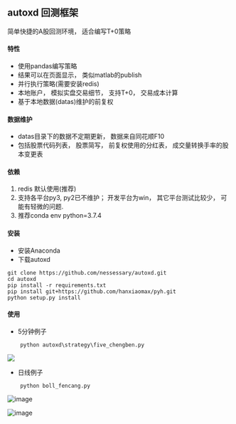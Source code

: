 autoxd 回测框架
------

简单快捷的A股回测环境， 适合编写T+0策略

#### 特性
  * 使用pandas编写策略
  * 结果可以在页面显示， 类似matlab的publish
  * 并行执行策略(需要安装redis)
  * 本地账户， 模拟实盘交易细节， 支持T+0， 交易成本计算
  * 基于本地数据(datas)维护的前复权

#### 数据维护
  * datas目录下的数据不定期更新， 数据来自同花顺F10
  * 包括股票代码列表， 股票简写， 前复权使用的分红表， 成交量转换手率的股本变更表




#### 依赖
1. redis 默认使用(推荐)
2. 支持各平台py3, py2已不维护； 开发平台为win， 其它平台测试比较少， 可能有轻微的问题.
3. 推荐conda env python=3.7.4

#### 安装
  * 安装Anaconda
  * 下载autoxd
  ```
  git clone https://github.com/nessessary/autoxd.git
  cd autoxd
  pip install -r requirements.txt
  pip install git+https://github.com/hanxiaomax/pyh.git
  python setup.py install
  ```

#### 使用


- 5分钟例子

```
	python autoxd\strategy\five_chengben.py
```

   <img src="https://github.com/nessessary/autoxd/raw/master/pics/five.png"></img>

- 日线例子

```
	python boll_fencang.py
```
   ![image](pics/autoxd_backtest_result.png)<br>

   ![image](pics/autoxd_backtest_result_kline.png)<br>


